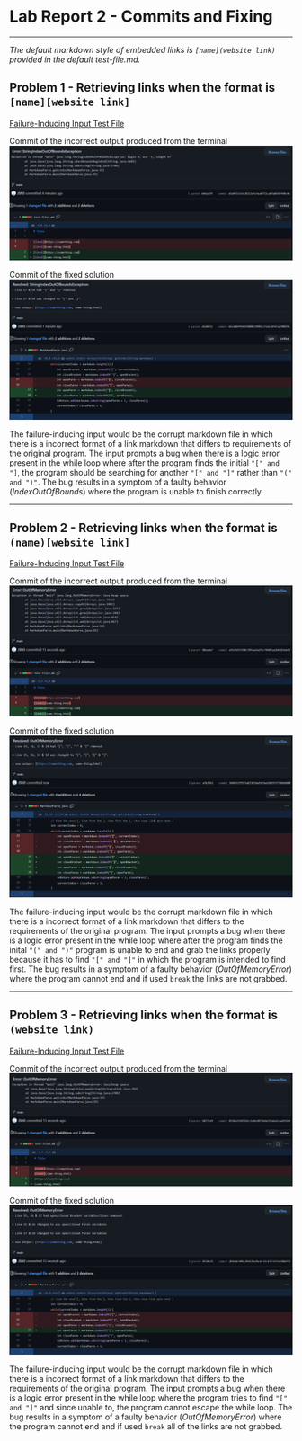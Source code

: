 # Lab Report 2 - Commits and Fixing
***
*The default markdown style of embedded links is `[name](website link)` provided in the default test-file.md.*
## Problem 1 - Retrieving links when the format is `[name][website link]`
[Failure-Inducing Input Test File](https://github.com/JSN3/markdown-parser/blob/main/test-file2.md)

Commit of the incorrect output produced from the terminal
![Image](https://raw.githubusercontent.com/JSN3/cse15l-lab-reports/main/LR2%20-%20Part%201c.png)

Commit of the fixed solution
![Image](https://raw.githubusercontent.com/JSN3/cse15l-lab-reports/main/LR2%20-%20Part%201a.png)

The failure-inducing input would be the corrupt markdown file in which there is a incorrect format of a link markdown that differs to requirements of the original program. The input prompts a bug when there is a logic error present in the while loop where after the program finds the initial `"[" and "]`, the program should be searching for another `"[" and "]"` rather than `"(" and ")"`. The bug results in a symptom of a faulty behavior (*IndexOutOfBounds*) where the program is unable to finish correctly.

***

## Problem 2 - Retrieving links when the format is `(name)[website link]`
[Failure-Inducing Input Test File](https://github.com/JSN3/markdown-parser/blob/main/test-file3.md)

Commit of the incorrect output produced from the terminal
![Image](https://raw.githubusercontent.com/JSN3/cse15l-lab-reports/main/LR2%20-%20Part%202c.png)

Commit of the fixed solution
![Image](https://raw.githubusercontent.com/JSN3/cse15l-lab-reports/main/LR2%20-%20Part%202a.png)

The failure-inducing input would be the corrupt markdown file in which there is a incorrect format of a link markdown that differs to the requirements of the original program. The input prompts a bug when there is a logic error present in the while loop where after the program finds the inital `"(" and ")"` program is unable to end and grab the links properly because it has to find `"[" and "]"` in which the program is intended to find first. The bug results in a symptom of a faulty behavior (*OutOfMemoryError*) where the program cannot end and if used `break` the links are not grabbed.

***

## Problem 3 - Retrieving links when the format is `(website link)`
[Failure-Inducing Input Test File](https://github.com/JSN3/markdown-parser/blob/main/test-file4.md)

Commit of the incorrect output produced from the terminal
![Image](https://raw.githubusercontent.com/JSN3/cse15l-lab-reports/main/LR2%20-%20Part%203c.png)

Commit of the fixed solution
![Image](https://raw.githubusercontent.com/JSN3/cse15l-lab-reports/main/LR2%20-%20Part%203a.png)

The failure-inducing input would be the corrupt markdown file in which there is a incorrect format of a link markdown that differs to the requirements of the original program. The input prompts a bug when there is a logic error present in the while loop where the program tries to find `"[" and "]"` and since unable to, the program cannot escape the while loop. The bug results in a symptom of a faulty behavior (*OutOfMemoryError*) where the program cannot end and if used `break` all of the links are not grabbed.
